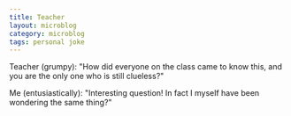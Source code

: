 ```yaml
---
title: Teacher
layout: microblog
category: microblog
tags: personal joke
---
```


Teacher (grumpy): "How did everyone on the class came to know this, and you are the only one who is still clueless?"

Me (entusiastically): "Interesting question! In fact I myself have been wondering the same thing?"
